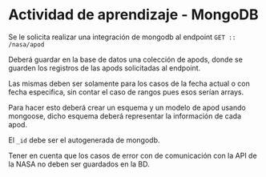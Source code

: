 # Actividad de aprendizaje - MongoDB

Se le solicita realizar una integración de mongodb al endpoint `GET :: /nasa/apod `

Deberá guardar en la base de datos una colección de apods, donde se guarden los registros de las apods solicitadas al endpoint. 

Las mismas deben ser solamente para los casos de la fecha actual o con fecha especifica, sin contar el caso de rangos pues esos serían arrays.

Para hacer esto deberá crear un esquema y un modelo de apod usando mongoose, dicho esquema deberá representar la información de cada apod.

El `_id` debe ser el autogenerada de mongodb. 

Tener en cuenta que los casos de error con de comunicación con la API de la NASA no deben ser guardados en la BD.
